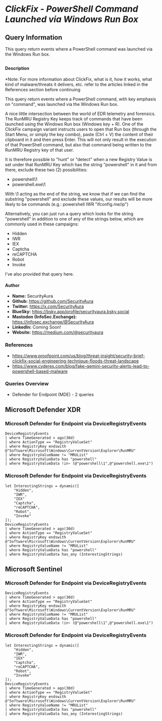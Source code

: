 # *ClickFix - PowerShell Command Launched via Windows Run Box*

## Query Information

This query return events where a PowerShell command was launched via the Windows Run box.

##

#### Description

*Note: For more information about ClickFix, what is it, how it works, what kind of malware/threats it delivers, etc. refer to the articles linked in the References section before continuing

This query return events where a PowerShell command, with key emphasis on "command", was launched via the Windows Run box.

A nice little intersection between the world of EDR telemetry and forensics. The RunMRU Registry Key keeps track of commands that have been launched using the Windows Run box (Windows key + R). One of the ClickFix campaign variant instructs users to open that Run box (through the Start Menu, or simply the key combo), paste (Ctrl + V) the content of their clipboard in it and then press Enter. This will not only result in the execution of that PowerShell command, but also that command being written to the RunMRU Registry key of that user.

It is therefore possible to "hunt" or "detect" when a new Registry Value is set under that RunMRU Key which has the string "powershell" in it and from there, exclude these two (2) possibilities:

- powershell\1
- powershell.exe\1

With \1 acting as the end of the string, we know that if we can find the substring "powershell" and exclude these values, our results will be more likely to be commands (e.g.: powershell IWR "ifconfig.me/ip")

Alternatively, you can just run a query which looks for the string "powershell" in addition to one of any of the strings below, which are commonly used in these campaigns:

- Hidden
- IWR
- IEX
- Captcha
- reCAPTCHA
- Robot
- Invoke

I've also provided that query here.

#### Author <Optional>
- **Name:** SecurityAura
- **Github:** https://github.com/SecurityAura
- **Twitter:** https://x.com/SecurityAura
- **BlueSky:** https://bsky.app/profile/securityaura.bsky.social
- **Mastodon (InfoSec.Exchange):** https://infosec.exchange/@SecurityAura
- **LinkedIn:** Coming Soon!
- **Website:** https://medium.com/@securityaura

### References ###

- https://www.proofpoint.com/us/blog/threat-insight/security-brief-clickfix-social-engineering-technique-floods-threat-landscape
- https://www.cyderes.com/blog/fake-gemini-security-alerts-lead-to-powershell-based-malware

### Queries Overview ###

- Defender for Endpoint (MDE) - 2 queries

## Microsoft Defender XDR ##
### Microsoft Defender for Endpoint via DeviceRegistryEvents ###
```KQL
DeviceRegistryEvents
| where TimeGenerated > ago(30d)
| where ActionType == "RegistryValueSet"
| where RegistryKey endswith @"Software\Microsoft\Windows\CurrentVersion\Explorer\RunMRU"
| where RegistryValueName != "MRUList"
| where RegistryValueData has "powershell"
| where RegistryValueData !in~ (@"powershell\1",@"powershell.exe\1")
```
### Microsoft Defender for Endpoint via DeviceRegistryEvents ###
```KQL
let InterestingStrings = dynamic([
    "Hidden",
    "IWR",
    "IEX"
    "Captcha",
    "reCAPTCHA",
    "Robot",
    "Invoke"
]);
DeviceRegistryEvents
| where TimeGenerated > ago(30d)
| where ActionType == "RegistryValueSet"
| where RegistryKey endswith @"Software\Microsoft\Windows\CurrentVersion\Explorer\RunMRU"
| where RegistryValueName != "MRUList"
| where RegistryValueData has "powershell"
| where RegistryValueData has_any (InterestingStrings)
```
## Microsoft Sentinel ##
### Microsoft Defender for Endpoint via DeviceRegistryEvents ###
```KQL
DeviceRegistryEvents
| where TimeGenerated > ago(30d)
| where ActionType == "RegistryValueSet"
| where RegistryKey endswith @"Software\Microsoft\Windows\CurrentVersion\Explorer\RunMRU"
| where RegistryValueName != "MRUList"
| where RegistryValueData has "powershell"
| where RegistryValueData !in~ (@"powershell\1",@"powershell.exe\1")
```
### Microsoft Defender for Endpoint via DeviceRegistryEvents ###
```KQL
let InterestingStrings = dynamic([
    "Hidden",
    "IWR",
    "IEX"
    "Captcha",
    "reCAPTCHA",
    "Robot",
    "Invoke"
]);
DeviceRegistryEvents
| where TimeGenerated > ago(30d)
| where ActionType == "RegistryValueSet"
| where RegistryKey endswith @"Software\Microsoft\Windows\CurrentVersion\Explorer\RunMRU"
| where RegistryValueName != "MRUList"
| where RegistryValueData has "powershell"
| where RegistryValueData has_any (InterestingStrings)
```
